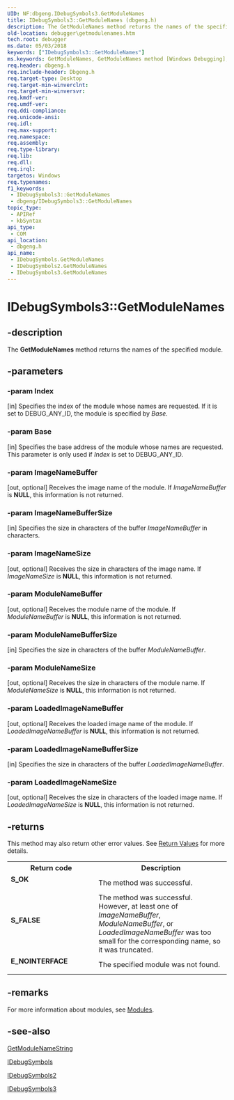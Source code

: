 ```yaml
---
UID: NF:dbgeng.IDebugSymbols3.GetModuleNames
title: IDebugSymbols3::GetModuleNames (dbgeng.h)
description: The GetModuleNames method returns the names of the specified module.
old-location: debugger\getmodulenames.htm
tech.root: debugger
ms.date: 05/03/2018
keywords: ["IDebugSymbols3::GetModuleNames"]
ms.keywords: GetModuleNames, GetModuleNames method [Windows Debugging], GetModuleNames method [Windows Debugging],IDebugSymbols interface, GetModuleNames method [Windows Debugging],IDebugSymbols2 interface, GetModuleNames method [Windows Debugging],IDebugSymbols3 interface, IDebugSymbols interface [Windows Debugging],GetModuleNames method, IDebugSymbols2 interface [Windows Debugging],GetModuleNames method, IDebugSymbols2::GetModuleNames, IDebugSymbols3 interface [Windows Debugging],GetModuleNames method, IDebugSymbols3.GetModuleNames, IDebugSymbols3::GetModuleNames, IDebugSymbols::GetModuleNames, IDebugSymbols_b200104b-e0e6-4470-80f9-d6904c346737.xml, dbgeng/IDebugSymbols2::GetModuleNames, dbgeng/IDebugSymbols3::GetModuleNames, dbgeng/IDebugSymbols::GetModuleNames, debugger.getmodulenames
req.header: dbgeng.h
req.include-header: Dbgeng.h
req.target-type: Desktop
req.target-min-winverclnt: 
req.target-min-winversvr: 
req.kmdf-ver: 
req.umdf-ver: 
req.ddi-compliance: 
req.unicode-ansi: 
req.idl: 
req.max-support: 
req.namespace: 
req.assembly: 
req.type-library: 
req.lib: 
req.dll: 
req.irql: 
targetos: Windows
req.typenames: 
f1_keywords:
 - IDebugSymbols3::GetModuleNames
 - dbgeng/IDebugSymbols3::GetModuleNames
topic_type:
 - APIRef
 - kbSyntax
api_type:
 - COM
api_location:
 - dbgeng.h
api_name:
 - IDebugSymbols.GetModuleNames
 - IDebugSymbols2.GetModuleNames
 - IDebugSymbols3.GetModuleNames
---
```


# IDebugSymbols3::GetModuleNames


## -description

The <b>GetModuleNames</b> method returns the names of the specified module.

## -parameters

### -param Index 

[in]
Specifies the index of the module whose names are requested.  If it is set to DEBUG_ANY_ID, the module is specified by <i>Base</i>.

### -param Base 

[in]
Specifies the base address of the module whose names are requested.  This parameter is only used if <i>Index</i> is set to DEBUG_ANY_ID.

### -param ImageNameBuffer 

[out, optional]
Receives the image name of the module.  If <i>ImageNameBuffer</i> is <b>NULL</b>, this information is not returned.

### -param ImageNameBufferSize 

[in]
Specifies the size in characters of the buffer <i>ImageNameBuffer</i> in characters.

### -param ImageNameSize 

[out, optional]
Receives the size in characters of the image name.  If <i>ImageNameSize</i> is <b>NULL</b>, this information is not returned.

### -param ModuleNameBuffer 

[out, optional]
Receives the module name of the module.  If <i>ModuleNameBuffer</i> is <b>NULL</b>, this information is not returned.

### -param ModuleNameBufferSize 

[in]
Specifies the size in characters of the buffer <i>ModuleNameBuffer</i>.

### -param ModuleNameSize 

[out, optional]
Receives the size in characters of the module name.  If <i>ModuleNameSize</i> is <b>NULL</b>, this information is not returned.

### -param LoadedImageNameBuffer 

[out, optional]
Receives the loaded image name of the module.  If <i>LoadedImageNameBuffer</i> is <b>NULL</b>, this information is not returned.

### -param LoadedImageNameBufferSize 

[in]
Specifies the size in characters of the buffer <i>LoadedImageNameBuffer</i>.

### -param LoadedImageNameSize 

[out, optional]
Receives the size in characters of the loaded image name.  If <i>LoadedImageNameSize</i> is <b>NULL</b>, this information is not returned.

## -returns

This method may also return other error values.  See <a href="/windows-hardware/drivers/debugger/hresult-values">Return Values</a> for more details.

<table>
<tr>
<th>Return code</th>
<th>Description</th>
</tr>
<tr>
<td width="40%">
<dl>
<dt><b>S_OK</b></dt>
</dl>
</td>
<td width="60%">
The method was successful.

</td>
</tr>
<tr>
<td width="40%">
<dl>
<dt><b>S_FALSE</b></dt>
</dl>
</td>
<td width="60%">
The method was successful. However, at least one of <i>ImageNameBuffer</i>, <i>ModuleNameBuffer</i>, or <i>LoadedImageNameBuffer</i> was too small for the corresponding name, so it was truncated.

</td>
</tr>
<tr>
<td width="40%">
<dl>
<dt><b>E_NOINTERFACE</b></dt>
</dl>
</td>
<td width="60%">
The specified module was not found.

</td>
</tr>
</table>

## -remarks

For more information about modules, see <a href="/windows-hardware/drivers/debugger/modules">Modules</a>.

## -see-also

<a href="/windows-hardware/drivers/ddi/dbgeng/nf-dbgeng-idebugsymbols3-getmodulenamestring">GetModuleNameString</a>



<a href="/windows-hardware/drivers/ddi/dbgeng/nn-dbgeng-idebugsymbols">IDebugSymbols</a>



<a href="/windows-hardware/drivers/ddi/dbgeng/nn-dbgeng-idebugsymbols2">IDebugSymbols2</a>



<a href="/windows-hardware/drivers/ddi/dbgeng/nn-dbgeng-idebugsymbols3">IDebugSymbols3</a>
